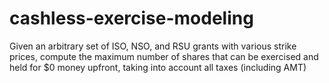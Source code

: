 # cashless-exercise-modeling
Given an arbitrary set of ISO, NSO, and RSU grants with various strike prices, compute the maximum number of shares that can be exercised and held for $0 money upfront, taking into account all taxes (including AMT)
